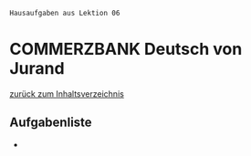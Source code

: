 `Hausaufgaben aus Lektion 06`

# COMMERZBANK Deutsch von Jurand

[zurück zum Inhaltsverzeichnis](../README.md)

## Aufgabenliste

-
